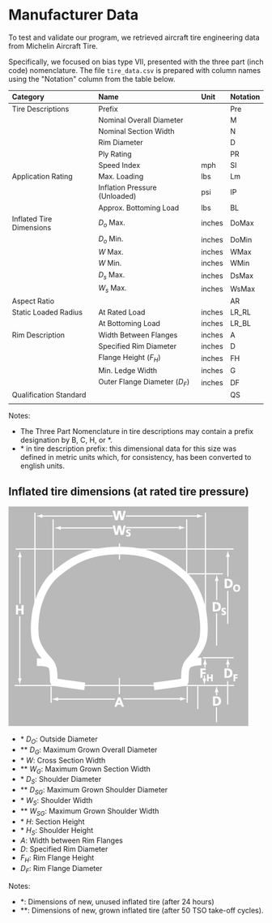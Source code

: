 # Manufacturer Data 

To test and validate our program, we retrieved aircraft tire engineering data from Michelin Aircraft Tire. 

Specifically, we focused on bias type VII, presented with the three part (inch code) nomenclature. The file `tire_data.csv` is prepared with column names using the "Notation" column from the table below. 

| Category | Name | Unit | Notation | 
| :------- |:---- | :--- | :------- | 
| Tire Descriptions | Prefix | | Pre |
| | Nominal Overall Diameter | | M |
| | Nominal Section Width | | N |
| | Rim Diameter | | D |
| | Ply Rating | | PR |
| | Speed Index | mph | SI |
| Application Rating | Max. Loading | lbs | Lm |
| | Inflation Pressure (Unloaded) | psi | IP |
| | Approx. Bottoming Load | lbs | BL |
| Inflated Tire Dimensions | $D_o$ Max. | inches | DoMax|
| | $D_o$ Min. | inches | DoMin |
| | $W$ Max. | inches | WMax |
| | $W$ Min. | inches | WMin |
| | $D_s$ Max. | inches | DsMax |
| | $W_s$ Max. | inches | WsMax |
| Aspect Ratio | | | AR |
| Static Loaded Radius | At Rated Load | inches | LR_RL|
| | At Bottoming Load | inches | LR_BL |
| Rim Description | Width Between Flanges | inches | A |
| | Specified Rim Diameter | inches | D |
| | Flange Height ($F_H$) | inches | FH |
| | Min. Ledge Width | inches | G |
| | Outer Flange Diameter ($D_F$) | inches | DF |
| Qualification Standard | | | QS |
| | | | |

Notes: 
- The Three Part Nomenclature in tire descriptions may contain a prefix designation by B, C, H, or *. 
- \* in tire description prefix: this dimensional data for this size was defined in metric units which, for consistency, has been converted to english units.

## Inflated tire dimensions (at rated tire pressure)

![Alt text](tire_dimension.png)

- \* $D_O$: Outside Diameter
- \*\* $D_G$: Maximum Grown Overall Diameter
- \* $W$: Cross Section Width
- \*\* $W_G$: Maximum Grown Section Width
- \* $D_S$: Shoulder Diameter
- \*\* $D_{SG}$: Maximum Grown Shoulder Diameter
- \* $W_S$: Shoulder Width
- \*\* $W_{SG}$: Maximum Grown Shoulder Width
- \* $H$: Section Height
- \* $H_S$: Shoulder Height
- $A$: Width between Rim Flanges
- $D$: Specified Rim Diameter
- $F_H$: Rim Flange Height
- $D_F$: Rim Flange Diameter

Notes: 
- \*: Dimensions of new, unused inflated tire (after 24 hours) 
- \*\*: Dimensions of new, grown inflated tire (after 50 TSO take-off cycles).
 